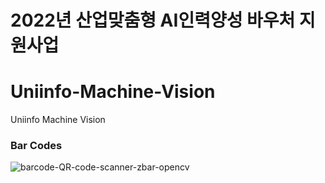 # 2022년 산업맞춤형 AI인력양성 바우처 지원사업

# Uniinfo-Machine-Vision
Uniinfo Machine Vision


### Bar Codes

![barcode-QR-code-scanner-zbar-opencv](https://user-images.githubusercontent.com/54794815/171532857-3191c370-8029-41e7-a9e6-9a1b540cba0a.png)
